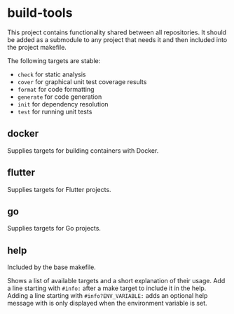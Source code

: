 # build-tools

This project contains functionality shared between all repositories.
It should be added as a submodule to any project that needs it and then included into the project makefile.

The following targets are stable:
- `check` for static analysis
- `cover` for graphical unit test coverage results
- `format` for code formatting
- `generate` for code generation
- `init` for dependency resolution
- `test` for running unit tests

## docker

Supplies targets for building containers with Docker.

## flutter

Supplies targets for Flutter projects.

## go

Supplies targets for Go projects.

## help

Included by the base makefile.

Shows a list of available targets and a short explanation of their usage.
Add a line starting with `#info:` after a make target to include it in the help.
Adding a line starting with `#info?ENV_VARIABLE:` adds an optional help message with is only displayed when the environment variable is set.
